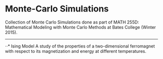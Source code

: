 # Monte-Carlo Simulations

Collection of Monte Carlo Simulations done as part of MATH 255D: Mathematical Modeling with Monte Carlo Methods at Bates College (Winter 2015).

___



⋅⋅* Ising Model
A study of the properties of a two-dimensional ferromagnet with respect to its magnetization and energy at different temperatures.
